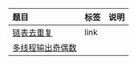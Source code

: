 

| 题目                                                                           | 标签 | 说明 |
| :----------------------------------------------------------------------------- | :--- | :--- |
| [链表去重复](./src/main/java/org/luvx/question/link/RemoveMul.java)            | link |      |
| [多线程输出奇偶数](./src/main/java/org/luvx/coding/foobar/question/Count.java) |      |      |
